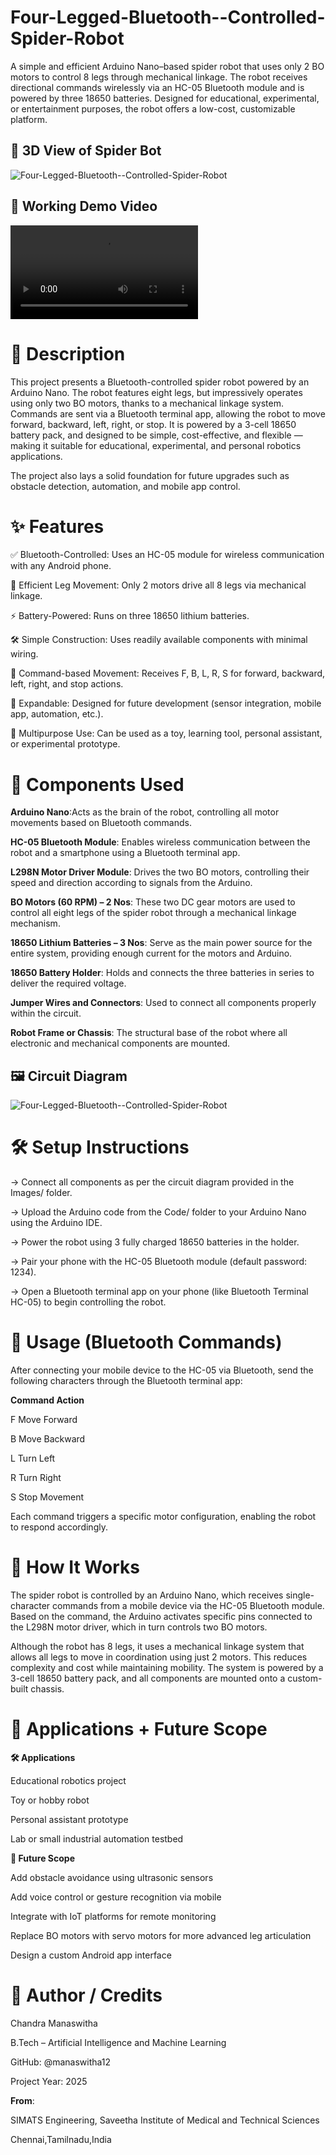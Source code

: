 # Four-Legged-Bluetooth--Controlled-Spider-Robot

A simple and efficient Arduino Nano–based spider robot that uses only 2 BO motors to control 8 legs through mechanical linkage. The robot receives directional commands wirelessly via an HC-05 Bluetooth module and is powered by three 18650 batteries. Designed for educational, experimental, or entertainment purposes, the robot offers a low-cost, customizable platform.

## 🧩 3D View of Spider Bot

![Four-Legged-Bluetooth--Controlled-Spider-Robot](Images/Product_Image.jpg)

## 🎥 Working Demo Video

![Four-Legged-Bluetooth--Controlled-Spider-Robot](Images/Working_Video.mp4)

# 📝 Description

This project presents a Bluetooth-controlled spider robot powered by an Arduino Nano. The robot features eight legs, but impressively operates using only two BO motors, thanks to a mechanical linkage system. Commands are sent via a Bluetooth terminal app, allowing the robot to move forward, backward, left, right, or stop. It is powered by a 3-cell 18650 battery pack, and designed to be simple, cost-effective, and flexible — making it suitable for educational, experimental, and personal robotics applications.

The project also lays a solid foundation for future upgrades such as obstacle detection, automation, and mobile app control.

# ✨ Features

✅ Bluetooth-Controlled: Uses an HC-05 module for wireless communication with any Android phone.

🦿 Efficient Leg Movement: Only 2 motors drive all 8 legs via mechanical linkage.

⚡ Battery-Powered: Runs on three 18650 lithium batteries.

🛠️ Simple Construction: Uses readily available components with minimal wiring.

📱 Command-based Movement: Receives F, B, L, R, S for forward, backward, left, right, and stop actions.

🔧 Expandable: Designed for future development (sensor integration, mobile app, automation, etc.).

🧩 Multipurpose Use: Can be used as a toy, learning tool, personal assistant, or experimental prototype.

# 🔧 Components Used

**Arduino Nano**:Acts as the brain of the robot, controlling all motor movements based on Bluetooth commands.

**HC-05 Bluetooth Module**: Enables wireless communication between the robot and a smartphone using a Bluetooth terminal app.

**L298N Motor Driver Module**: Drives the two BO motors, controlling their speed and direction according to signals from the Arduino.

**BO Motors (60 RPM) – 2 Nos**: These two DC gear motors are used to control all eight legs of the spider robot through a mechanical linkage mechanism.

**18650 Lithium Batteries – 3 Nos**: Serve as the main power source for the entire system, providing enough current for the motors and Arduino.

**18650 Battery Holder**: Holds and connects the three batteries in series to deliver the required voltage.

**Jumper Wires and Connectors**: Used to connect all components properly within the circuit.

**Robot Frame or Chassis**: The structural base of the robot where all electronic and mechanical components are mounted.

## 🖼️ Circuit Diagram

![Four-Legged-Bluetooth--Controlled-Spider-Robot](Images/Circuit_Diagram.jpg)

# 🛠️ Setup Instructions

-> Connect all components as per the circuit diagram provided in the Images/ folder.

-> Upload the Arduino code from the Code/ folder to your Arduino Nano using the Arduino IDE.

-> Power the robot using 3 fully charged 18650 batteries in the holder.

-> Pair your phone with the HC-05 Bluetooth module (default password: 1234).

-> Open a Bluetooth terminal app on your phone (like Bluetooth Terminal HC-05) to begin controlling the robot.

# 📲 Usage (Bluetooth Commands)

After connecting your mobile device to the HC-05 via Bluetooth, send the following characters through the Bluetooth terminal app:

**Command	Action**

F 	Move Forward

B	  Move Backward

L 	Turn Left

R	  Turn Right

S	  Stop Movement

Each command triggers a specific motor configuration, enabling the robot to respond accordingly.

# 🧠 How It Works

The spider robot is controlled by an Arduino Nano, which receives single-character commands from a mobile device via the HC-05 Bluetooth module. Based on the command, the Arduino activates specific pins connected to the L298N motor driver, which in turn controls two BO motors.

Although the robot has 8 legs, it uses a mechanical linkage system that allows all legs to move in coordination using just 2 motors. This reduces complexity and cost while maintaining mobility. The system is powered by a 3-cell 18650 battery pack, and all components are mounted onto a custom-built chassis.

# 🚀 Applications + Future Scope

**🛠 Applications**

Educational robotics project

Toy or hobby robot

Personal assistant prototype

Lab or small industrial automation testbed

**🔮 Future Scope**

Add obstacle avoidance using ultrasonic sensors

Add voice control or gesture recognition via mobile

Integrate with IoT platforms for remote monitoring

Replace BO motors with servo motors for more advanced leg articulation

Design a custom Android app interface

# 👤 Author / Credits

Chandra Manaswitha

B.Tech – Artificial Intelligence and Machine Learning

GitHub: @manaswitha12

Project Year: 2025

**From**: 

SIMATS Engineering, Saveetha Institute of Medical and Technical Sciences

Chennai,Tamilnadu,India
